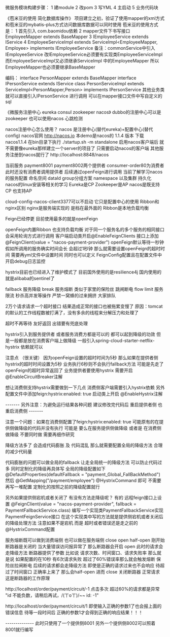 

微服务模块构建步骤：
1 建module
2 改pom
3 写YML
4 主启动
5 业务代码块

《苞米豆的使用 简化数据库操作》
项目建立之初，验证了使用mapper的xml方式和苞米豆的mybatis-plus方式访问数据库数据可以同时使用
苞米豆的使用方式是：
1 首先引入 com.baomidou依赖
2 mapper文件下书写接口EmployeeMapper extends BaseMapper<Employee>
3 IEmployeeService extends IService<Employee>
4 EmployeeServiceImpl extends ServiceImpl<EmployeeMapper, Employee> implements IEmployeeService 
    备注：commonService中引入IEmployeeService 改IEmployeeService必须要有实现类EmployeeServiceImpl
         而EmployeeServiceImpl又必须继承ServiceImpl 中的EmployeeMapper 所以EmployeeMapper也必须要继承BaseMapper

编码：   interface PersonMapper extends BaseMapper<Person>
        interface IPersonService extends IService<Person>
        class PersonServiceImpl extends ServiceImpl<PersonMapper,Person> implements IPersonService
        其他业务类就可以直接引入IPersonService 进行调用
可以在mapper接口文件中写自定义的sql

《微服务注册中心 eureka consul zookeeper nacos》
dubbo的注册中心可以是zookeeper 也可以使用nacos 心跳检测

nacos注册中心怎么使用？
nacos 是注册中心(替代eureka)+配置中心(替代config)
nacos官网 http://nacos.io
本demo是nacos的 1.1.4 版本
下载nacos1.1.4
在bin目录下执行 ./startup.sh -m standalone
启用nacos客户端后 就不需要像eureka那样建立一个server的项目了 只需要启动nacos的客户端 其他服务注册到nacos就行了
http://localhost:8848/nacos

当前服务 payment8001 payment8002两个提供者 consumer-order80为消费者
此时还没有消费者调用提供者 后续通过openFeign进行调用
当前了解学习nacos的服务配置 命名空间 dataId group分组方案 namespace 以及集群 持久化 nacos的linux安装等相关的学习
Eureka是CP Zookeeper是AP  nacos是既支持CP 也支持AP

cloud-config-nacos-client3377可以不启动 它只是配置中心的使用
Ribbon和nginx区别   nginx是服务端实现的 是档在最外面的  Ribbon是本地负载均衡

Feign已经停更 目前使用最多的就是openFeign

openFeign内置Ribbon 也支持负载均衡 
对于同一个服务名的多个服务的相同接口 会采用轮询方式进行调用
客户端启动类开启@EnableFeignClients  接口上添加@FeignClient(value = "nacos-payment-provider")
openFeign默认等待一秒钟 假如所调用的服务确实时间会长 会超过1秒钟 那么就需要设置openFeign的超时时间
需要再yml文件中设置时间
同时也可以定义 FeignConfig配置且在配置文件中开启debug日志监控

hystrix目前也已经进入了维护模式了
目前国外使用的是resilience4j
国内使用的就是alibaba的sentinel了

fallback 服务降级
break 服务熔断 类似于家里的保险丝 跳闸断电
flow limit 服务限流  秒杀高并发等操作 严禁一窝蜂的过来拥挤 大家排队

2万个请求请求一个超时接口  结果造成正常的接口也被拖累变慢了
原因：tomcat的默认的工作线程数被打满了，没有多余的线程来分解压力和处理了

超时不再等待 友好返回
出错要有兜底处理

hystrix引入到服务提供者 或者服务消费方都是可以的 都可以起到降级的功效  但是一般都是放在消费客户端上做降级
一般引入spring-cloud-starter-netflix-hystrix 依赖就可以

注意点 （很关键）
因为openFeign设置的超时时间为5秒
那么如果在提供者侧hystrix的超时时间设置为5秒 业务执行6秒则不会执行fallback方法
可能是先走了openFeign的超时异常返回了
业务提供者要使用hystrix 需要开启@EnableCircuitBreaker注解

想让消费侧支持hystrix需要做到一下几点
消费侧客户端需要引入hystrix依赖 另外配置文件中添加feign:hystrix:enabled: true  启动类上开启 @EnableHystrix注解

------- 另外注意：为避免运行结果各种问题 建议修改完代码后 重启提供者侧 也重启消费侧  -------

注意一个问题：如果在消费侧配置了feign:hystrix:enabled: true 可能原有的在提供侧做降级的代码并没有执行
可能是 要么在服务提供侧做降级   或者是   在消费侧做降级  不要同时做 需要再细作研究

降级方法多了 会造成代码膨胀 及 代码混乱
那么就需要配置全局的降级方法 合理的减少代码量

代码膨胀的问题可以做全局的fallback 让走全局统一的降级方法 可以防止代码过多 同时定制化的降级再具体写
全局的降级配置如下
@DefaultProperties(defaultFallback = "payment_Global_FallBackMethod")
然后    @GetMapping("/payment/employee")
       @HystrixCommand
即可 不需要再写一堆配置 定制化的按照之前的降级配置就行

另外如果提供侧宕机或者关闭了 有没有方法走降级呢？
有的 远程feign接口上设置
@FeignClient(value = "nacos-payment-provider", fallback = PaymentFallbackService.class)
编写一个实现类PaymentFallbackService实现PaymentFeignService接口
在这个实现类中写的方法就是提供侧宕机或者关闭后的降级处理方法
注意如果不是宕机 而是 超时或者错误还是走之前的@HystrixCommand配置

服务熔断既可以做到消费端侧  也可以做在服务端侧
close open half-open
刚开始断路器是关闭的  当大量错误访问报异常了 那么断路器会开启 open
此时的请求会走降级方法 断路器提供了参数  比如说 请求次数、时间窗口、请求失败率
那么就是说 如果配置的在10秒 有6次请求失败 超过了60%错误率那么就会触发熔断 保险丝拉闸断电
 后续的请求都会走降级方法 即使是正确的请求过来也不会响应
待超过了时间窗口 正确率上来了 那么会half-open 进而 close 关闭断路器 正常请求
这是断路器的工作原理

http://localhost/order/payment/circuit/-1 点击多次 超过60%的请求都是异常
"id 不能负数，请稍后再试，/(ㄒoㄒ)/~~ id: -1"

http://localhost/order/payment/circuit/1 即使输入正确的参数1了也会报上面的错误信息
待等一段时间后 正确的参数1才会得到正确的响应结果！！！


-------------- 此时只使用了一个提供侧8001  另外一个提供侧8002可以照着8001就行编写